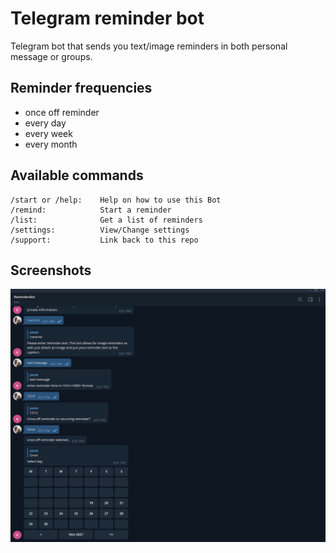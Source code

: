 # Telegram reminder bot

Telegram bot that sends you text/image reminders in both personal message or groups.

## Reminder frequencies

- once off reminder
- every day
- every week
- every month

## Available commands

```text
/start or /help:    Help on how to use this Bot
/remind:            Start a reminder
/list:              Get a list of reminders
/settings:          View/Change settings
/support:           Link back to this repo
```

## Screenshots

![demonstration](assets/demo.png)
